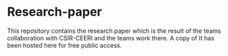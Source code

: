 # Research-paper
This repository contains the research paper which is the result of the teams collaboration with CSIR-CEERI and the teams work there.
A copy of It has been hosted here for free public access.
